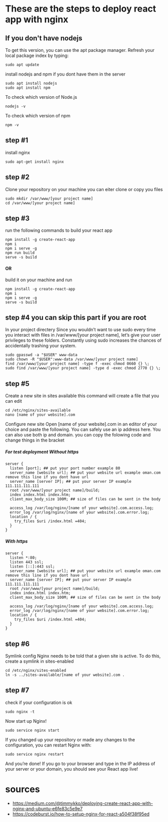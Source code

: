 # These are the steps to deploy react app with nginx
## If you don't have nodejs
To get this version, you can use the apt package manager. Refresh your local package index by typing:
```
sudo apt update
```
install nodejs and npm if you dont have them in the server
```
sudo apt install nodejs
sudo apt install npm
```

To check which version of Node.js 
```
nodejs -v
```
To check which version of npm
```
npm -v
```

## step #1

install nginx
```
sudo apt-get install nginx
```

## step #2 
Clone your repository on your machine
you can eiter clone or copy you files
```
sudo mkdir /var/www/[your project name]
cd /var/www/[your project name]
```
## step #3
run the following commands to build your react app
```
npm install -g create-react-app
npm i
npm i serve -g
npm run build
serve -s build
```
#### OR 
build it on your machine and run
```
npm install -g create-react-app
npm i
npm i serve -g
serve -s build
```
## step #4 you can skip this part if you are root
In your project directery
Since you wouldn’t want to use sudo every time you interact with files in /var/www/[your project name], let’s give your user privileges to these folders. 
Constantly using sudo increases the chances of accidentally trashing your system.
```
sudo gpasswd -a "$USER" www-data
sudo chown -R "$USER":www-data /var/www/[your project name]
find /var/www/[your project name] -type f -exec chmod 0660 {} \;
sudo find /var/www/[your project name] -type d -exec chmod 2770 {} \;
```
## step #5
Create a new site in sites available
this command will create a file that you can edit
```
cd /etc/nginx/sites-available
nano [name of your website].com
```
Configure new site
Open [name of your website].com in an editor of your choice and paste the following. 
You can safely use an ip address here.
You can also use both ip and domain.
you can copy the folowing code and change things in the bracket
##### For test deployment Without https
```
server {
  listen [port]; ## put your port number example 80
  server_name [website url]; ## put your website url example oman.com remove this line if you dont have url
  server_name [server IP]; ## put your server IP example 111.111.111.111
  root /var/www/[your project name]/build;
  index index.html index.htm;
  client_max_body_size 100M; ## size of files can be sent in the body

  access_log /var/log/nginx/[name of your website].com.access.log;
  error_log /var/log/nginx/[name of your website].com.error.log;
  location / {
    try_files $uri /index.html =404;
  }
}
```
##### With https
```
server {
  listen *:80;
  listen 443 ssl;
  listen [::]:443 ssl;
  server_name [website url]; ## put your website url example oman.com remove this line if you dont have url
  server_name [server IP]; ## put your server IP example 111.111.111.111
  root /var/www/[your project name]/build;
  index index.html index.htm;
  client_max_body_size 100M; ## size of files can be sent in the body

  access_log /var/log/nginx/[name of your website].com.access.log;
  error_log /var/log/nginx/[name of your website].com.error.log;
  location / {
    try_files $uri /index.html =404;
  }
}
```

## step #6
Symlink config
Nginx needs to be told that a given site is active. To do this, create a symlink in sites-enabled
```
cd /etc/nginx/sites-enabled
ln -s ../sites-available/[name of your website].com .
```
## step #7
check if your configuration is ok
```
sudo nginx -t
```
Now start up Nginx!
```
sudo service nginx start
```
If you changed up your repository or made any changes to the configuration, you can restart Nginx with:
```
sudo service nginx restart
```
And you’re done! If you go to your browser and type in the IP address of your server or your domain, you should see your React app live!

# sources
* https://medium.com/@timmykko/deploying-create-react-app-with-nginx-and-ubuntu-e6fe83c5e9e7
* https://codeburst.io/how-to-setup-nginx-for-react-a504f38f95ed

